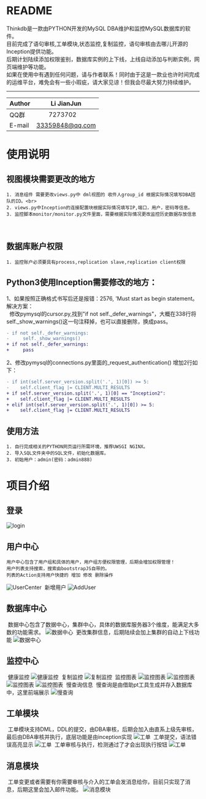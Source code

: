 README
====
Thinkdb是一款由PYTHON开发的MySQL DBA维护和监控MySQL数据库的软件。<br>
目前完成了语句审核,工单模块,状态监控,复制监控，语句审核由去哪儿开源的Inception提供功能。<br>
后期计划陆续添加权限鉴别，数据库实例的上下线，上线自动添加与判断实例，网页端维护等功能。<br>
如果在使用中有遇到任何问题，请与作者联系！同时由于这是一款业也许时间完成的运维平台，难免会有一些小瑕疵，请大家见谅！但我会尽最大努力持续维护。
****

|Author|Li JianJun|
|---|---
|QQ群|　　7273702|
|E-mail|33359848@qq.com


# 使用说明
## 视图模块需要更改的地方
    1. 消息组件 需要更改views.py中 dml视图的 收件人group_id 根据实际情况填写DBA团队的ID。<br>
    2. views.py中Inception的连接配置块根据实际情况填写IP,端口，用户，密码等信息。
    3. 监控脚本monitor/monitor.py文件里面，需要根据实际情况更改监控历史数据存放信息
  
## 数据库账户权限
    1. 监控账户必须要具有process,replication slave,replication client权限


## Python3使用Inception需要修改的地方：
  1、如果按照正确格式书写后还是报错：2576, 'Must start as begin statement。解决方案：<br>
    修改pymysql的cursor.py,找到"if not self._defer_warnings"，大概在338行将self._show_warnings()这一句注释掉，也可以直接删除，换成pass。
```diff
- if not self._defer_warnings:
-     self._show_warnings()
+ if not self._defer_warnings:
+     pass
```  
  2、修改pymysql的connections.py里面的_request_authentication() 增加2行如下：
```diff
- if int(self.server_version.split('.', 1)[0]) >= 5:
-    self.client_flag |= CLIENT.MULTI_RESULTS
+ if self.server_version.split('.', 1)[0] == "Inception2":
+    self.client_flag |= CLIENT.MULTI_RESULTS
+ elif int(self.server_version.split('.', 1)[0]) >= 5:
+    self.client_flag |= CLIENT.MULTI_RESULTS
```
## 使用方法
    1. 自行完成相关的PYTHON网页运行所需环境，推荐UWSGI NGINX。
    2. 导入SQL文件夹中的SQL文件，初始化数据库。
    3. 初始用户：admin(密码：admin888)
  
# 项目介绍
## 登录
![login](https://github.com/lijianjun2014/thinkdb/blob/master/img/login.png "登录")
## 用户中心
    用户中心包含了用户组和具体的用户，用户组方便权限管理，后期会增加权限管理！
    用户列表支持搜索，搜索由bootstrapJS自带的。
    列表的Action支持用户快捷的 增加 修改 删除操作
![UserCenter](https://github.com/lijianjun2014/thinkdb/blob/master/img/usercenter.png "用户中心")
  新增用户
![AddUser](https://github.com/lijianjun2014/thinkdb/blob/master/img/add_user.png "新增用户")
## 数据库中心
  数据中心包含了数据中心，集群中心，具体的数据库服务器3个维度，能满足大多数的功能需求。
![](https://github.com/lijianjun2014/thinkdb/blob/master/img/dbcenter.png "数据中心")
  更改集群信息，后期陆续会加上集群的自动上下线功能
![](https://github.com/lijianjun2014/thinkdb/blob/master/img/change_cluster.png "数据中心")
## 监控中心
  健康监控
![](https://github.com/lijianjun2014/thinkdb/blob/master/img/health_monitor.png "健康监控")
  复制监控
![](https://github.com/lijianjun2014/thinkdb/blob/master/img/replication_monitor.png "复制监控")
  监控图表
![](https://github.com/lijianjun2014/thinkdb/blob/master/img/echarts1.png "监控图表") 
![](https://github.com/lijianjun2014/thinkdb/blob/master/img/echarts2.png "监控图表") 
![](https://github.com/lijianjun2014/thinkdb/blob/master/img/echarts3.png "监控图表") 
![](https://github.com/lijianjun2014/thinkdb/blob/master/img/echarts4.png "监控图表") 
  慢查询信息
  慢查询是由借助pt工具生成并存入数据库中，这里前端展示
![](https://github.com/lijianjun2014/thinkdb/blob/master/img/slow_query.png "慢查询")
## 工单模块
  工单模块支持DML，DDL的提交，由DBA审核，后期会加入由直系上级先审核，最后由DBA审核并执行，底层功能是由inception实现
![](https://github.com/lijianjun2014/thinkdb/blob/master/img/tickets.png "工单")
  工单提交，语法错误高亮显示
![](https://github.com/lijianjun2014/thinkdb/blob/master/img/tickets_submit.png "工单")
  工单审核与执行，检测通过了才会出现执行按钮
![](https://github.com/lijianjun2014/thinkdb/blob/master/img/tickets_modify.png "工单")
## 消息模块
  工单变更或者需要有你需要审核与介入的工单会发消息给你，目前只实现了消息，后期这里会加入邮件功能。
![](https://github.com/lijianjun2014/thinkdb/blob/master/img/message.png "消息模块")
